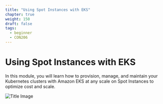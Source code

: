 ```yaml
---
title: "Using Spot Instances with EKS"
chapter: true
weight: 150
draft: false
tags:
  - beginner
  - CON206
---
```


# Using Spot Instances with EKS

In this module, you will learn how to provision, manage, and maintain your Kubernetes clusters with Amazon EKS at any scale on Spot Instances to optimize cost and scale.

![Title Image](/images/spotworkers/spot_diagram2.png)
